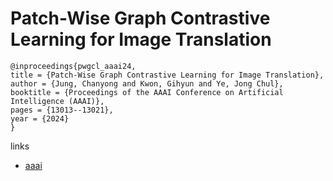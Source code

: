 # Patch-Wise Graph Contrastive Learning for Image Translation

```
@inproceedings{pwgcl_aaai24,
title = {Patch-Wise Graph Contrastive Learning for Image Translation},
author = {Jung, Chanyong and Kwon, Gihyun and Ye, Jong Chul},
booktitle = {Proceedings of the AAAI Conference on Artificial Intelligence (AAAI)},
pages = {13013--13021},
year = {2024}
}
```

links
- [aaai](https://ojs.aaai.org/index.php/AAAI/article/view/29199)
